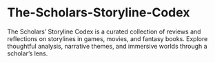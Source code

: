 # The-Scholars-Storyline-Codex
The Scholars’ Storyline Codex is a curated collection of reviews and reflections on storylines in games, movies, and fantasy books. Explore thoughtful analysis, narrative themes, and immersive worlds through a scholar’s lens.
